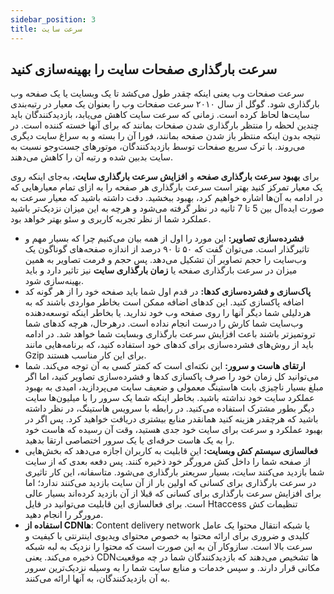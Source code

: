```yaml
---
sidebar_position: 3
title: سرعت سایت
---
```


## **سرعت بارگذاری صفحات سایت را بهینه‌سازی کنید**

سرعت صفحات وب یعنی اینکه چقدر طول می‌کشد تا یک وبسایت یا یک صفحه وب بارگذاری شود. گوگل از سال ۲۰۱۰ سرعت صفحات وب را بعنوان یک معیار در رتبه‌بندی سایت‌ها لحاظ کرده است. زمانی که سرعت سایت کاهش می‌یابد، بازدیدکنندگان باید چندین لحظه را منتظر بارگذاری شدن صفحات بمانند که برای آنها خسته کننده است. در نتیجه بدون اینکه منتظر باز شدن صفحه بمانند، فورا آن را بسته و به سراغ سایت دیگری می‌روند. با ترک سریع صفحات توسط بازدیدکنندگان، موتورهای جست‌وجو نسبت به سایت بدبین شده و رتبه آن را کاهش می‌دهند.

برای **بهبود سرعت بارگذاری صفحه** و **افزایش سرعت بارگذاری سایت**، به‌جای اینکه روی یک معیار تمرکز کنید بهتر است سرعت بارگذاری هر صفحه را به ازای تمام معیارهایی که در ادامه به آن‌ها اشاره خواهیم کرد، بهبود ببخشید. دقت داشته باشید که معیار سرعت به صورت ایده‌آل بین 5 تا 7 ثانیه در نظر گرفته می‌شود و هرچه به این میزان نزدیک‌تر باشید عملکرد شما از نظر تجربه کاربری و سئو بهتر خواهد بود.

-   **فشرده‌سازی تصاویر:** این مورد را اول از همه بیان می‌کنیم چرا که بسیار مهم و تاثیرگذار است. می‌توان گفت که ۵۰ تا ۹۰ درصد از اندازه صفحه‌های گوناگون یک وب‌سایت را حجم تصاویر آن تشکیل می‌دهد. پس حجم و فرمت تصاویر به همین میزان در سرعت بارگذاری صفحه یا **زمان بارگذاری سایت** نیز تاثیر دارد و باید بهینه‌سازی شود.
-   **پاک‌سازی و فشرده‌سازی کدها:** در قدم اول شما باید صفحه خود را از هر گونه کد اضافه پاکسازی کنید. این کدهای اضافه ممکن است بخاطر مواردی باشند که به هردلیلی شما دیگر آنها را روی صفحه وب خود ندارید. یا بخاطر اینکه توسعه‌دهنده وب‌سایت شما کارش را درست انجام نداده است. درهرحال، هرچه کدهای شما تروتمیزتر باشند باعث افزایش سرعت بارگذاری وبسایت شما خواهد شد. در ادامه باید از روش‌های فشرده‌سازی برای کدهای خود استفاده کنید، که برنامه‌هایی مانند Gzip برای این کار مناسب هستند.
-   **ارتقای هاست و سرور:** این نکته‌ای است که کمتر کسی به آن توجه می‌کند. شما می‌توانید کل زمان خود را صرف پاکسازی کدها و فشرده‌سازی تصاویر کنید، اما اگر مبلغ بسیار ناچیزی بابت هاستینگ معمولی و ضعیف سایت می‌پردازید، امیدی به بهبود عملکرد سایت خود نداشته باشید. بخاطر اینکه شما یک سرور را با میلیون‌ها سایت دیگر بطور مشترک استفاده می‌کنید. در رابطه با سرویس هاستینگ، در نظر داشته باشید که هرچقدر هزینه کنید همانقدر منابع بیشتری دریافت خواهید کرد. پس اگر در بهبود عملکرد و سرعت برای سایت خود جدی هستید، وقت آن رسیده که هاست خود را به یک هاست حرفه‌ای یا یک سرور اختصاصی ارتقا بدهید.
-   **فعالسازی سیستم کش وبسایت:** این قابلیت به کاربران اجازه می‌دهد که بخش‌هایی از صفحه شما را داخل کش مرورگر خود ذخیره کنند. پس دفعه بعدی که از سایت شما بازدید می‌کنند سایت، بسیار سریعتر بارگذاری می‌شود. متاسفانه، این کار تاثیری در سرعت بارگذاری برای کسانی که اولین بار از آن سایت بازدید می‌کنند ندارد؛ اما برای افزایش سرعت بارگذاری برای کسانی که قبلا از آن بازدید کرده‌اند بسیار عالی است. برای فعالسازی این قابلیت می‌توانید در فایل Htaccess تنظیمات کش مرورگر را انجام دهید.
-   **استفاده از CDNها**: Content delivery network یا شبکه انتقال محتوا یک عامل کلیدی و ضروری برای ارائه محتوا به خصوص محتوای ویدیوی اینترنتی با کیفیت و سرعت بالا است. سازوکار آن به این صورت است که محتوا را نزدیک به لبه شبکه ذخیره می‌کند. یعنی CDNها تشخیص می‌دهند که بازدیدکنندگان شما در چه موقعیت مکانی قرار دارند. و سپس خدمات و منابع سایت شما را به وسیله نزدیک‌ترین سرور به آن بازدیدکنندگان، به آنها ارائه می‌کنند.
